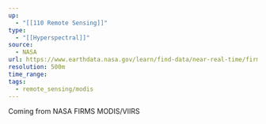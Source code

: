 ```yaml
---
up:
  - "[[110 Remote Sensing]]"
type:
  - "[[Hyperspectral]]"
source:
  - NASA
url: https://www.earthdata.nasa.gov/learn/find-data/near-real-time/firms
resolution: 500m
time_range: 
tags:
  - remote_sensing/modis
---
```

Coming from NASA FIRMS
MODIS/VIIRS